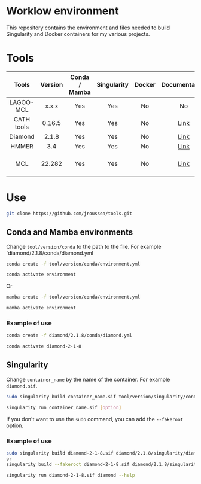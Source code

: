 # Worklow environment

This repository contains the environment and files needed to build Singularity and Docker containers for my various projects.

# Tools

| Tools         | Version       | Conda / Mamba | Singularity | Docker | Documentation | References |
| :-----------: | :-----------: | :-----------: | :---------: | :----: | :-----------: | :--------: |
| LAGOO-MCL     | x.x.x         | Yes           | Yes         | No     | No            | No         |
| CATH tools    | 0.16.5        | Yes           | Yes         | No     | [Link](https://cath-tools.readthedocs.io/en/latest/) | [Link](https://www.sciencedirect.com/science/article/pii/0022283689900843?via%3Dihub) |
| Diamond       | 2.1.8         | Yes           | Yes         | No     | [Link](https://github.com/bbuchfink/diamond/wiki) | [Link](https://www.nature.com/articles/s41592-021-01101-x) |                
| HMMER         | 3.4           | Yes           | Yes         | No     | [Link](http://eddylab.org/software/hmmer/Userguide.pdf) | [Link](http://eddylab.org/software/hmmer/Userguide.pdf) |
| MCL           | 22.282        | Yes           | Yes         | No     | [Link](https://micans.org/mcl/) | [Link-1](https://epubs.siam.org/doi/10.1137/040608635) - [Link-2](https://pubmed.ncbi.nlm.nih.gov/11917018/) - [Link-3](https://pubmed.ncbi.nlm.nih.gov/22144159/) |

# Use

```bash
git clone https://github.com/jroussea/tools.git
```

## Conda and Mamba environments

Change `tool/version/conda` to the path to the file. For example `diamond/2.1.8/conda/diamond.yml

```bash
conda create -f tool/version/conda/environment.yml

conda activate environment
```

Or

```bash
mamba create -f tool/version/conda/environment.yml

mamba activate environment
```

### Example of use

```bash
conda create -f diamond/2.1.8/conda/diamond.yml

conda activate diamond-2-1-8
```

## Singularity 

Change `container_name` by the name of the container. For example `diamond.sif`.

```bash
sudo singularity build container_name.sif tool/version/singularity/container_name.def

singularity run container_name.sif [option]
```

If you don't want to use the `sudo` command, you can add the `--fakeroot` option.

### Example of use

```bash
sudo singularity build diamond-2-1-8.sif diamond/2.1.8/singularity/diamond.def
or
singularity build --fakeroot diamond-2-1-8.sif diamond/2.1.8/singularity/diamond.def

singularity run diamond-2-1-8.sif diamond --help
```
